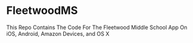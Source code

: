 # FleetwoodMS
This Repo Contains The Code For The Fleetwood Middle School App On iOS, Android, Amazon Devices, and OS X 
